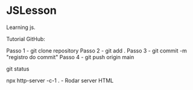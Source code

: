 # JSLesson
Learning js.

Tutorial GitHub:

Passo 1 - git clone repository
Passo 2 - git add .
Passo 3 - git commit -m "registro do commit"
Passo 4 - git push origin main


git status

npx http-server -c-1 . - Rodar server HTML